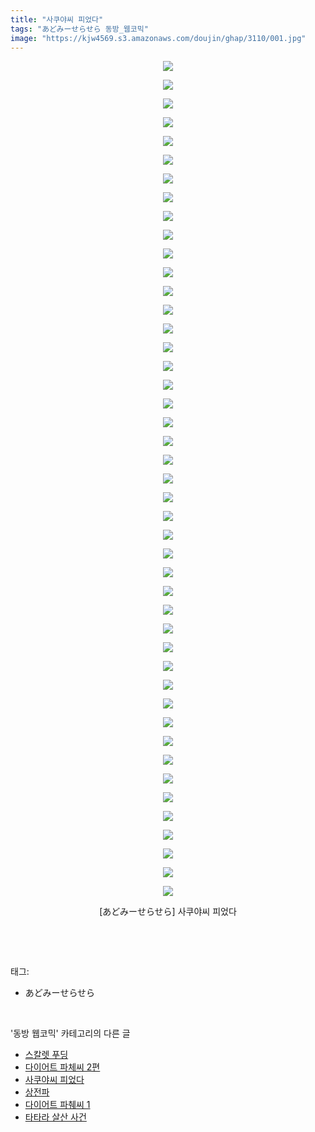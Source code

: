 ```yaml
---
title: "사쿠야씨 피었다"
tags: "あどみーせらせら 동방_웹코믹"
image: "https://kjw4569.s3.amazonaws.com/doujin/ghap/3110/001.jpg"
---
```

<div class="article">
<p style="text-align: center; clear: none; float: none;"><img src="{{ site.imgserver3 }}/ghap/3110/001.jpg"/></p>
<p style="text-align: center; clear: none; float: none;"><img src="{{ site.imgserver3 }}/ghap/3110/002.jpg"/></p>
<p style="text-align: center; clear: none; float: none;"><img src="{{ site.imgserver3 }}/ghap/3110/003.jpg"/></p>
<p style="text-align: center; clear: none; float: none;"><img src="{{ site.imgserver3 }}/ghap/3110/004.jpg"/></p>
<p style="text-align: center; clear: none; float: none;"><img src="{{ site.imgserver3 }}/ghap/3110/005.jpg"/></p>
<p style="text-align: center; clear: none; float: none;"><img src="{{ site.imgserver3 }}/ghap/3110/006.jpg"/></p>
<p style="text-align: center; clear: none; float: none;"><img src="{{ site.imgserver3 }}/ghap/3110/007.jpg"/></p>
<p style="text-align: center; clear: none; float: none;"><img src="{{ site.imgserver3 }}/ghap/3110/008.jpg"/></p>
<p style="text-align: center; clear: none; float: none;"><img src="{{ site.imgserver3 }}/ghap/3110/009.jpg"/></p>
<p style="text-align: center; clear: none; float: none;"><img src="{{ site.imgserver3 }}/ghap/3110/010.jpg"/></p>
<p style="text-align: center; clear: none; float: none;"><img src="{{ site.imgserver3 }}/ghap/3110/011.jpg"/></p>
<p style="text-align: center; clear: none; float: none;"><img src="{{ site.imgserver3 }}/ghap/3110/012.jpg"/></p>
<p style="text-align: center; clear: none; float: none;"><img src="{{ site.imgserver3 }}/ghap/3110/013.jpg"/></p>
<p style="text-align: center; clear: none; float: none;"><img src="{{ site.imgserver3 }}/ghap/3110/014.jpg"/></p>
<p style="text-align: center; clear: none; float: none;"><img src="{{ site.imgserver3 }}/ghap/3110/015.jpg"/></p>
<p style="text-align: center; clear: none; float: none;"><img src="{{ site.imgserver3 }}/ghap/3110/016.jpg"/></p>
<p style="text-align: center; clear: none; float: none;"><img src="{{ site.imgserver3 }}/ghap/3110/017.jpg"/></p>
<p style="text-align: center; clear: none; float: none;"><img src="{{ site.imgserver3 }}/ghap/3110/018.jpg"/></p>
<p style="text-align: center; clear: none; float: none;"><img src="{{ site.imgserver3 }}/ghap/3110/019.jpg"/></p>
<p style="text-align: center; clear: none; float: none;"><img src="{{ site.imgserver3 }}/ghap/3110/020.jpg"/></p>
<p style="text-align: center; clear: none; float: none;"><img src="{{ site.imgserver3 }}/ghap/3110/021.jpg"/></p>
<p style="text-align: center; clear: none; float: none;"><img src="{{ site.imgserver3 }}/ghap/3110/022.jpg"/></p>
<p style="text-align: center; clear: none; float: none;"><img src="{{ site.imgserver3 }}/ghap/3110/023.jpg"/></p>
<p style="text-align: center; clear: none; float: none;"><img src="{{ site.imgserver3 }}/ghap/3110/024.jpg"/></p>
<p style="text-align: center; clear: none; float: none;"><img src="{{ site.imgserver3 }}/ghap/3110/025.jpg"/></p>
<p style="text-align: center; clear: none; float: none;"><img src="{{ site.imgserver3 }}/ghap/3110/026.jpg"/></p>
<p style="text-align: center; clear: none; float: none;"><img src="{{ site.imgserver3 }}/ghap/3110/027.jpg"/></p>
<p style="text-align: center; clear: none; float: none;"><img src="{{ site.imgserver3 }}/ghap/3110/028.jpg"/></p>
<p style="text-align: center; clear: none; float: none;"><img src="{{ site.imgserver3 }}/ghap/3110/029.jpg"/></p>
<p style="text-align: center; clear: none; float: none;"><img src="{{ site.imgserver3 }}/ghap/3110/030.jpg"/></p>
<p style="text-align: center; clear: none; float: none;"><img src="{{ site.imgserver3 }}/ghap/3110/031.jpg"/></p>
<p style="text-align: center; clear: none; float: none;"><img src="{{ site.imgserver3 }}/ghap/3110/032.jpg"/></p>
<p style="text-align: center; clear: none; float: none;"><img src="{{ site.imgserver3 }}/ghap/3110/033.jpg"/></p>
<p style="text-align: center; clear: none; float: none;"><img src="{{ site.imgserver3 }}/ghap/3110/034.jpg"/></p>
<p style="text-align: center; clear: none; float: none;"><img src="{{ site.imgserver3 }}/ghap/3110/035.jpg"/></p>
<p style="text-align: center; clear: none; float: none;"><img src="{{ site.imgserver3 }}/ghap/3110/036.jpg"/></p>
<p style="text-align: center; clear: none; float: none;"><img src="{{ site.imgserver3 }}/ghap/3110/037.jpg"/></p>
<p style="text-align: center; clear: none; float: none;"><img src="{{ site.imgserver3 }}/ghap/3110/038.jpg"/></p>
<p style="text-align: center; clear: none; float: none;"><img src="{{ site.imgserver3 }}/ghap/3110/039.jpg"/></p>
<p style="text-align: center; clear: none; float: none;"><img src="{{ site.imgserver3 }}/ghap/3110/040.jpg"/></p>
<p style="text-align: center; clear: none; float: none;"><img src="{{ site.imgserver3 }}/ghap/3110/041.jpg"/></p>
<p style="text-align: center; clear: none; float: none;"><img src="{{ site.imgserver3 }}/ghap/3110/042.jpg"/></p>
<p style="text-align: center; clear: none; float: none;"><img src="{{ site.imgserver3 }}/ghap/3110/043.jpg"/></p>
<p style="text-align: center; clear: none; float: none;"><img src="{{ site.imgserver3 }}/ghap/3110/044.jpg"/></p>
<p style="text-align: center; clear: none; float: none;"><img src="{{ site.imgserver3 }}/ghap/3110/045.jpg"/></p>
<p style="text-align: center; clear: none; float: none;">[あどみーせらせら] 사쿠야씨 피었다</p>
<p><br/></p>
</div><br/>
<div class="tagTrail">
<p>태그: </p>
<ul>
<li>あどみーせらせら</li>
</ul>
</div><br/>
<div class="another">
<p>'동방 웹코믹' 카테고리의 다른 글</p>
<ul>
<li><a href="/ghap_3141">스칼렛 푸딩</a></li>
<li><a href="/ghap_3112">다이어트 파체씨 2편</a></li>
<li><a href="/ghap_3110">사쿠야씨 피었다</a></li>
<li><a href="/ghap_3100">상전파</a></li>
<li><a href="/ghap_3099">다이어트 파췌씨 1</a></li>
<li><a href="/ghap_3097">타타라 살산 사건</a></li>
</ul>
</div><br/>
<div class="cb_module cb_fluid">
<div class="cb_wrt cb_profile">
</div><!-- commentList close -->
</div><br/>
